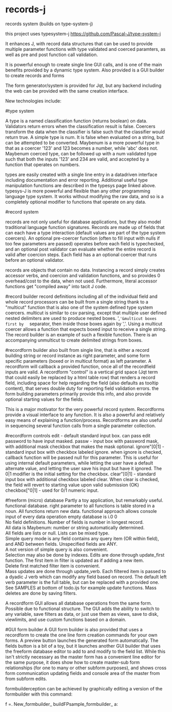 # records-j
records system (builds on type-system-j)

this project uses typesystem-j https://github.com/Pascal-J/type-system-j

It enhances J, with record data structures that can be used to provide multiple parameter functions with type validated and coerced paramters, as well as pre and post function call validation.

It is powerful enough to create single line GUI calls, and is one of the main benefits provided by a dynamic type system.  Also provided is a GUI builder to create records and forms

The form generator/system is provided for Jqt, but any backend including the web can be provided with the same creation interface.

New technologies include:

#type system

A type is a named classification function (returns boolean) on data.  Validators return errors when the classification result is false.  Coercers transform the data when the classifier is false such that the classifier would return true.  A simple type is num.  It is false when evaluated on a string, but can be attempted to be converted.  Maybenum is a more powerful type in that as a coercer '123' and 123 becomes a number, while 'abc' does not.  Maybenum coerced type, can be followed up with a num validated type such that both the inputs '123' and 234 are valid, and accepted by a function that operates on numbers.

types are easily created with a single line entry in a datadriven interface including documentation and error reporting.  Additional useful type manipulation functions are described in the typesys page linked above.  typesys-J is more powerful and flexible than any other programming language type system.  It works without modifying the raw data, and so is a completely optional modifier to functions that operate on any data.

#record system

records are not only useful for database applications, but they also model traditional language function signatures.  Records are made up of fields that can each have a type interaction (default values are part of the type system coercers).  An optional pre-coercer function (often to fill input with nulls if too few parameters are passed) operates before each field is typechecked, and an optional post validator can evaluate whether the entire record is valid after coercion steps.   Each field has a an optional coercer that runs before an optional validator.

records are objects that contain no data.  Instancing a record simply creates accessor verbs, and coercion and validation functions, and so provides 0 overhead/cost to the data, when not used.  Furthermore, literal accessor functions get "compiled away" into tacit J code.

#record builder
record definitions including all of the individual field and whole record processors can be built from a single string thank to a "multicut" function that is also one of the system defined type system coercers.  multicut is similar to csv parsing, except that multiple user defined nested delimiters are used to produce nested boxes.  ',`'&multicut boxes first by  `  separator, then inside those boxes again by ','.  Using a multicut coercer allows a function that expects boxed input to receive a single string.  The record builder is an example of such a flexible function.  There is an accompanying unmulticut to create delimited strings from boxes.

#recordform builder
also built from single line, that is either a record building string or record instance as right parameter, and some form specific parameters (boxed or in multicut format) as left parameter.  A recordform will callback a provided function, once all of the recordfield inputs are valid.   A recordform "control" is a vertical grid space (Jqt term that could easily be replaced by a html table row) that renders a record field, including space for help regarding the field (also defaults as tooltip content), that serves double duty for reporting field validation errors.  the form building parameters primarily provide this info, and also provide optional starting values for the fields.

This is a major motivator for the very powerful record system.  Recordforms provide a visual interface to any function.  It is also a powerful and relatively easy means of explaining a function/process.  Recordforms are also useful in sequencing several function calls from a single parameter collection.

#recordform controls
edit - default standard input box.  can pass edit password to have input masked.
passw - input box with password mask, with additional mask checkbox that makes the mask optional.
ignore"[0|1] - standard input box with checkbox labeled ignore.  when ignore is checked, callback function will be passed null for this parameter.  This is useful for using internal default parameters, while letting the user have a default alternate value, and letting the user save his input but have it ignored.  The 0|1 modifier is the initial setting for the checkbox.
clear"[0|1] - standard input box with additional checkbox labeled clear.  When clear is checked, the field will revert to starting value upon valid submission (OK)
checkbox["0|1] - used for 0/1 numeric input.

#freeform (micro) database
Partly a toy application, but remarkably useful.  
functional database.  right parameter to all functions is table stored in a noun.  All functions return new data.
functional approach allows console input of every data operation
empty database is i.0 0  
No field definitions.  Number of fields is number in longest record.  
All data is Maybenum: number or string automatically determined.  
All fields are lists or null.  Lists can be mixed type.  
Simple query mode is any field contains any query item (OR within field), and AND between fields.  Unspecified fields are ANY.  
A not version of simple query is also convenient.  
Selection may also be done by indexes.
Edits are done through update_first function.  The first item in filter is updated as if adding a new item.  
Delete first matched filter item is convenient.  
Mass updates are done through update_verb.  Each filtered item is passed to a dyadic J verb which can modify any field based on record. The default left verb parameter is the full table, but can be replaced with a provided one. See SAMPLES at bottom of todo.ijs for example update functions.
Mass deletes are done by saving filters.  

A recordform GUI allows all database operations from the same form.  Possible due to functional structure.  The GUI adds the ability to switch to any variable, save filters as data, or just use them as views, save to disk, viewlimits, and use custom functions based on a domain.

#GUI form builder
A GUI form builder is also provided that uses a recordform to create the one line form creation commands for your own forms.
A preview button launches the generated form automatically.
The fields button is a bit of a toy, but it launches another GUI builder that uses the freeform database editor to add to and modify to the field list.  While this isn't strictly necessary as the master form has a convenient line editor for the same purpose, it does show how to create master-sub form relationships (for one to many or other subform purposes), and shows cross form communication updating fields and console area of the master from from subform edits.

formbuilderception can be achieved by graphically editing a version of the formbuilder with this command:

f =. New_formbuilder_ buildFPsample_formbuilder_ a:
